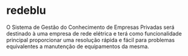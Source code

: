 # redeblu
O Sistema de Gestão do Conhecimento de Empresas Privadas será destinado à uma empresa de rede elétrica e terá como funcionalidade principal proporcionar uma resolução rápida e fácil para problemas equivalentes a manutenção de equipamentos da mesma.
